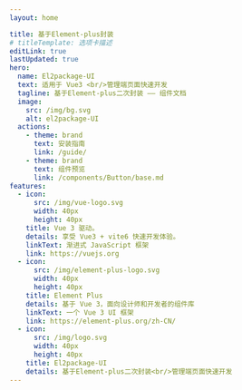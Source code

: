 ```yaml
---
layout: home

title: 基于Element-plus封装
# titleTemplate: 选项卡描述
editLink: true
lastUpdated: true
hero:
  name: El2package-UI
  text: 适用于 Vue3 <br/>管理端页面快速开发
  tagline: 基于Element-plus二次封装 —— 组件文档
  image:
    src: /img/bg.svg
    alt: el2package-UI
  actions:
    - theme: brand
      text: 安装指南
      link: /guide/
    - theme: brand
      text: 组件预览
      link: /components/Button/base.md
features:
  - icon:
      src: /img/vue-logo.svg
      width: 40px
      height: 40px
    title: Vue 3 驱动。
    details: 享受 Vue3 + vite6 快速开发体验。
    linkText: 渐进式 JavaScript 框架
    link: https://vuejs.org
  - icon:
      src: /img/element-plus-logo.svg
      width: 40px
      height: 40px
    title: Element Plus
    details: 基于 Vue 3，面向设计师和开发者的组件库
    linkText: 一个 Vue 3 UI 框架
    link: https://element-plus.org/zh-CN/
  - icon:
      src: /img/logo.svg
      width: 40px
      height: 40px
    title: El2package-UI
    details: 基于Element-plus二次封装<br/>管理端页面快速开发
---
```


<!--
 * @Description: 默认布局插槽 详情见 https://vitejs.cn/vitepress/guide/extending-default-theme#registering-global-components
 * @Author: wangChao 6141364@qq.com
 * @Date: 2024-06-27 11:11:04
 * @LastEditors: wangChao 6141364@qq.com
 * @LastEditTime: 2025-01-08 16:47:31
 * @FilePath: \el2package-ui\docs\index.md
 * Endless Story. - NANA
-->
